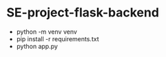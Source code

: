 # SE-project-flask-backend

- python -m venv venv
- pip install -r requirements.txt
- python app.py
